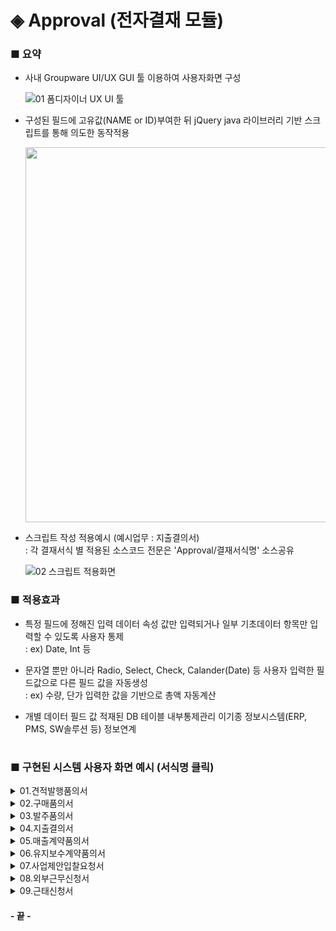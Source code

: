 # ◈ Approval (전자결재 모듈)
### ■ 요약
- 사내 Groupware UI/UX GUI 툴 이용하여 사용자화면 구성

   ![01  폼디자이너 UX UI 툴](https://github.com/user-attachments/assets/d431d40f-9b56-45d6-b8c5-61a548e9d767)


- 구성된 필드에 고유값(NAME or ID)부여한 뒤 jQuery java 라이브러리 기반 스크립트를 통해 의도한 동작적용

   <img src="https://github.com/user-attachments/assets/eac9e9f9-0bd4-4ccd-b81b-93c1d2577b87" width="550" height="600"/>


- 스크립트 작성 적용예시 (예시업무 : 지출결의서)  
  : 각 결재서식 별 적용된 소스코드 전문은 'Approval/결재서식명' 소스공유
 
   ![02  스크립트 적용화면](https://github.com/user-attachments/assets/29c80245-11db-46f5-8bad-cb53174cd1e6)


### ■ 적용효과
- 특정 필드에 정해진 입력 데이터 속성 값만 입력되거나 일부 기초데이터 항목만 입력할 수 있도록 사용자 통제  
  : ex) Date, Int 등
  
- 문자열 뿐만 아니라 Radio, Select, Check, Calander(Date) 등 사용자 입력한 필드값으로 다른 필드 값을 자동생성  
  : ex) 수량, 단가 입력한 값을 기반으로 총액 자동계산
  
- 개별 데이터 필드 값 적재된 DB 테이블 내부통제관리 이기종 정보시스템(ERP, PMS, SW솔루션 등) 정보연계

#

### ■ 구현된 시스템 사용자 화면 예시 (서식명 클릭)

<details>   
  <summary>01.견적발행품의서</summary>
  <br>
  <img src="https://github.com/user-attachments/assets/237d1da5-bcc2-4545-80fe-a8299ec2ae78">
</details>

<details>
  <summary>02.구매품의서  </summary>
   <br>
   <img src="https://github.com/user-attachments/assets/f69417c8-d26f-4c58-9aff-b4727cc13c1c">
</details>

<details>
  <summary>03.발주품의서  </summary>
   <br>
   <img src="https://github.com/user-attachments/assets/fc600acf-8a44-4c64-ab33-ff53a025a9b1">
</details>

<details>
  <summary>04.지출결의서  </summary>
   <br>
   <img src="https://github.com/user-attachments/assets/e58a55db-fbf5-48b1-9d21-d5b3d06829ea">
</details>

<details>
  <summary>05.매출계약품의서  </summary>
   <br>
   <img src="https://github.com/user-attachments/assets/81b036c1-6803-4203-bc04-9ab979fdc15d">
</details>

<details>
  <summary>06.유지보수계약품의서  </summary>
   <br>
   <img src="https://github.com/user-attachments/assets/359c8271-9809-4bfc-86f2-3653274e4cbf">
   <img src="https://github.com/user-attachments/assets/aa4a1cab-b84a-4c52-abb1-3f87a713ff72">
</details>

<details>
  <summary>07.사업제안입찰요청서  </summary>
   <br>
   <img src="https://github.com/user-attachments/assets/d5f3d08d-8d6c-4522-9252-642800c32b05">
</details>

<details>
  <summary>08.외부근무신청서  </summary>
   <br>
   <img src="https://github.com/user-attachments/assets/52ed57ca-71f8-4744-8eb2-6597e4cee908">
</details>

<details>
  <summary>09.근태신청서  </summary>
   <br>
   <img src="https://github.com/user-attachments/assets/40445e83-5a25-452c-9cda-e92de2fdfa41">
</details>

#### - 끝 -
